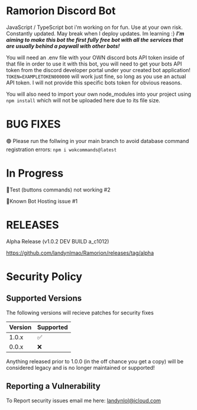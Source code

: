 # Ramorion Discord Bot 
JavaScript / TypeScript bot i'm working on for fun. Use at your own risk. Constantly updated. May break when I deploy updates. Im learning :}
***I'm aiming to make this bot the first fully free bot with all the services that are usually behind a paywall with other bots!***

You will need an .env file with your OWN discord bots API token inside of that file in order to use it with this bot, you will need to get your bots API token from the discord developer portal under your created bot application! ```TOKEN=EXAMPLETOKEN000000``` will work just fine, so long as you use an actual API token. I will not provide this specific bots token for obvious reasons.

You will also need to import your own node_modules into your project using ```npm install``` which will not be uploaded here due to its file size.

# BUG FIXES

:green_circle: Please run the follwing in your main branch to avoid database command registration errors: ```npm i wokcommands@latest```

# In Progress

🔴Test (buttons commands) not working #2

🔴Known Bot Hosting issue #1

# RELEASES

Alpha Release (v1.0.2 DEV BUILD a_c1012)

https://github.com/landynlmao/Ramorion/releases/tag/alpha


# Security Policy

## Supported Versions

The following versions will recieve patches for security fixes

| Version | Supported          |
| ------- | ------------------ |
| 1.0.x   | :white_check_mark: |
| 0.0.x   | :x:                |

Anything released prior to 1.0.0 (in the off chance you get a copy) will be considered legacy and is no longer maintained or supported!

## Reporting a Vulnerability

To Report security issues email me here: landynlol@icloud.com
